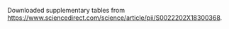 Downloaded supplementary tables from https://www.sciencedirect.com/science/article/pii/S0022202X18300368.
